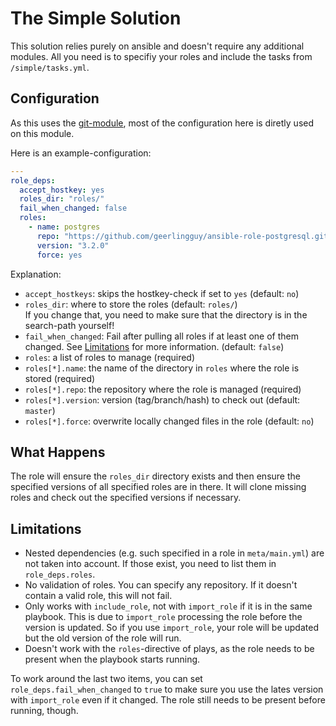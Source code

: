 The Simple Solution
===================

This solution relies purely on ansible and doesn't require any additional modules. All you need is to specifiy your roles and include the tasks from `/simple/tasks.yml`.

Configuration
-------------

As this uses the [git-module](https://docs.ansible.com/ansible/latest/collections/ansible/builtin/git_module.html), most of the configuration here is diretly used on this module.

Here is an example-configuration:
```yaml
---
role_deps:
  accept_hostkey: yes
  roles_dir: "roles/"
  fail_when_changed: false
  roles:
    - name: postgres
      repo: "https://github.com/geerlingguy/ansible-role-postgresql.git"
      version: "3.2.0"
      force: yes
```

Explanation:

 - `accept_hostkeys`: skips the hostkey-check if set to `yes` (default: `no`)
 - `roles_dir`: where to store the roles (default: `roles/`)  
   If you change that, you need to make sure that the directory is in the search-path yourself!
 - `fail_when_changed`: Fail after pulling all roles if at least one of them changed. See [Limitations](#limitations) for more information. (default: `false`)
 - `roles`: a list of roles to manage (required)
 - `roles[*].name`: the name of the directory in `roles` where the role is stored (required)
 - `roles[*].repo`: the repository where the role is managed (required)
 - `roles[*].version`: version (tag/branch/hash) to check out (default: `master`)
 - `roles[*].force`: overwrite locally changed files in the role (default: `no`)

What Happens
------------

The role will ensure the `roles_dir` directory exists and then ensure the specified versions of all specified roles are in there. It will clone missing roles and check out the specified versions if necessary.

Limitations
-----------

- Nested dependencies (e.g. such specified in a role in `meta/main.yml`) are not taken into account. If those exist, you need to list them in `role_deps.roles`.
- No validation of roles. You can specify any repository. If it doesn't contain a valid role, this will not fail.
- Only works with `include_role`, not with `import_role` if it is in the same playbook. This is due to `import_role` processing the role before the version is updated. So if you use `import_role`, your role will be updated but the old version of the role will run.
- Doesn't work with the `roles`-directive of plays, as the role needs to be present when the playbook starts running.

To work around the last two items, you can set `role_deps.fail_when_changed` to `true` to make sure you use the lates version with `import_role` even if it changed. The role still needs to be present before running, though.
